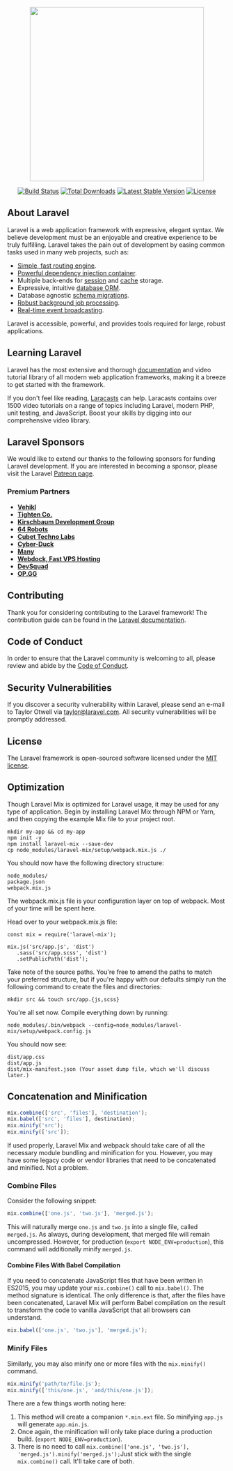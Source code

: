 
<p align="center"><img src="https://res.cloudinary.com/dtfbvvkyp/image/upload/v1566331377/laravel-logolockup-cmyk-red.svg" width="400"></p>

<p align="center">
<a href="https://travis-ci.org/laravel/framework"><img src="https://travis-ci.org/laravel/framework.svg" alt="Build Status"></a>
<a href="https://packagist.org/packages/laravel/framework"><img src="https://poser.pugx.org/laravel/framework/d/total.svg" alt="Total Downloads"></a>
<a href="https://packagist.org/packages/laravel/framework"><img src="https://poser.pugx.org/laravel/framework/v/stable.svg" alt="Latest Stable Version"></a>
<a href="https://packagist.org/packages/laravel/framework"><img src="https://poser.pugx.org/laravel/framework/license.svg" alt="License"></a>
</p>

## About Laravel

Laravel is a web application framework with expressive, elegant syntax. We believe development must be an enjoyable and creative experience to be truly fulfilling. Laravel takes the pain out of development by easing common tasks used in many web projects, such as:

- [Simple, fast routing engine](https://laravel.com/docs/routing).
- [Powerful dependency injection container](https://laravel.com/docs/container).
- Multiple back-ends for [session](https://laravel.com/docs/session) and [cache](https://laravel.com/docs/cache) storage.
- Expressive, intuitive [database ORM](https://laravel.com/docs/eloquent).
- Database agnostic [schema migrations](https://laravel.com/docs/migrations).
- [Robust background job processing](https://laravel.com/docs/queues).
- [Real-time event broadcasting](https://laravel.com/docs/broadcasting).

Laravel is accessible, powerful, and provides tools required for large, robust applications.

## Learning Laravel

Laravel has the most extensive and thorough [documentation](https://laravel.com/docs) and video tutorial library of all modern web application frameworks, making it a breeze to get started with the framework.

If you don't feel like reading, [Laracasts](https://laracasts.com) can help. Laracasts contains over 1500 video tutorials on a range of topics including Laravel, modern PHP, unit testing, and JavaScript. Boost your skills by digging into our comprehensive video library.

## Laravel Sponsors

We would like to extend our thanks to the following sponsors for funding Laravel development. If you are interested in becoming a sponsor, please visit the Laravel [Patreon page](https://patreon.com/taylorotwell).

### Premium Partners

- **[Vehikl](https://vehikl.com/)**
- **[Tighten Co.](https://tighten.co)**
- **[Kirschbaum Development Group](https://kirschbaumdevelopment.com)**
- **[64 Robots](https://64robots.com)**
- **[Cubet Techno Labs](https://cubettech.com)**
- **[Cyber-Duck](https://cyber-duck.co.uk)**
- **[Many](https://www.many.co.uk)**
- **[Webdock, Fast VPS Hosting](https://www.webdock.io/en)**
- **[DevSquad](https://devsquad.com)**
- **[OP.GG](https://op.gg)**

## Contributing

Thank you for considering contributing to the Laravel framework! The contribution guide can be found in the [Laravel documentation](https://laravel.com/docs/contributions).

## Code of Conduct

In order to ensure that the Laravel community is welcoming to all, please review and abide by the [Code of Conduct](https://laravel.com/docs/contributions#code-of-conduct).

## Security Vulnerabilities

If you discover a security vulnerability within Laravel, please send an e-mail to Taylor Otwell via [taylor@laravel.com](mailto:taylor@laravel.com). All security vulnerabilities will be promptly addressed.

## License

The Laravel framework is open-sourced software licensed under the [MIT license](https://opensource.org/licenses/MIT).

## Optimization
Though Laravel Mix is optimized for Laravel usage, it may be used for any type of application. Begin by installing Laravel Mix through NPM or Yarn, and then copying the example Mix file to your project root.

    mkdir my-app && cd my-app
    npm init -y
    npm install laravel-mix --save-dev
    cp node_modules/laravel-mix/setup/webpack.mix.js ./

You should now have the following directory structure:

    node_modules/
    package.json
    webpack.mix.js

The webpack.mix.js file is your configuration layer on top of webpack.
Most of your time will be spent here.

Head over to your webpack.mix.js file:

    const mix = require('laravel-mix');
    
    mix.js('src/app.js', 'dist')
       .sass('src/app.scss', 'dist')
       .setPublicPath('dist');

Take note of the source paths.
You're free to amend the paths to match your preferred structure, but if you're happy with our defaults simply run the following command to create the files and directories:

    mkdir src && touch src/app.{js,scss}

You're all set now.
Compile everything down by running:

    node_modules/.bin/webpack --config=node_modules/laravel-mix/setup/webpack.config.js

You should now see:

    dist/app.css
    dist/app.js
    dist/mix-manifest.json (Your asset dump file, which we'll discuss later.)

## Concatenation and Minification

```js
mix.combine(['src', 'files'], 'destination');
mix.babel(['src', 'files'], destination);
mix.minify('src');
mix.minify(['src']);

```

If used properly, Laravel Mix and webpack should take care of all the necessary module bundling and minification for you. However, you may have some legacy code or vendor libraries that need to be concatenated and minified. Not a problem.

### [](https://laravel-mix.com/docs/4.0/concatenation-and-minification#combine-files)Combine Files

Consider the following snippet:

```js
mix.combine(['one.js', 'two.js'], 'merged.js');

```

This will naturally merge  `one.js`  and  `two.js`  into a single file, called  `merged.js`. As always, during development, that merged file will remain uncompressed. However, for production (`export NODE_ENV=production`), this command will additionally minify  `merged.js`.

#### [](https://laravel-mix.com/docs/4.0/concatenation-and-minification#combine-files-with-babel-compilation)Combine Files With Babel Compilation

If you need to concatenate JavaScript files that have been written in ES2015, you may update your  `mix.combine()`  call to  `mix.babel()`. The method signature is identical. The only difference is that, after the files have been concatenated, Laravel Mix will perform Babel compilation on the result to transform the code to vanilla JavaScript that all browsers can understand.

```js
mix.babel(['one.js', 'two.js'], 'merged.js');

```

### [](https://laravel-mix.com/docs/4.0/concatenation-and-minification#minify-files)Minify Files

Similarly, you may also minify one or more files with the  `mix.minify()`  command.

```js
mix.minify('path/to/file.js');
mix.minify(['this/one.js', 'and/this/one.js']);

```

There are a few things worth noting here:

1.  This method will create a companion  `*.min.ext`  file. So minifying  `app.js`  will generate  `app.min.js`.
2.  Once again, the minification will only take place during a production build. (`export NODE_ENV=production`).
3.  There is no need to call  `mix.combine(['one.js', 'two.js'], 'merged.js').minify('merged.js');`Just stick with the single  `mix.combine()`  call. It'll take care of both.